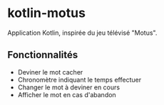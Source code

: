 # kotlin-motus

Application Kotlin, inspirée du jeu télévisé "Motus".

## Fonctionnalités
* Deviner le mot cacher
* Chronomètre indiquant le temps effectuer 
* Changer le mot à deviner en cours
* Afficher le mot en cas d'abandon
